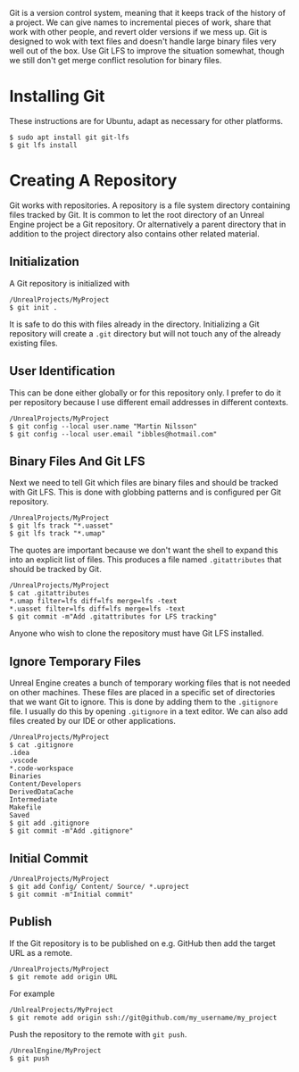 Git is a version control system, meaning that it keeps track of the history of a project.
We can give names to incremental pieces of work, share that work with other people, and revert older versions if we mess up.
Git is designed to wok with text files and doesn't handle large binary files very well out of the box.
Use Git LFS to improve the situation somewhat, though we still don't get merge conflict resolution for binary files.


# Installing Git

These instructions are for Ubuntu, adapt as necessary for other platforms.
```shell
$ sudo apt install git git-lfs
$ git lfs install
```


# Creating A Repository

Git works with repositories.
A repository is a file system directory containing files tracked by Git.
It is common to let the root directory of an Unreal Engine project be a Git repository.
Or alternatively a parent directory that in addition to the project directory also contains other related material.


## Initialization

A Git repository is initialized with
```
/UnrealProjects/MyProject
$ git init .
```

It is safe to do this with files already in the directory.
Initializing a Git repository will create a `.git` directory but will not touch any of the already existing files.


## User Identification

This can be done either globally or for this repository only.
I prefer to do it per repository because I use different email addresses in different contexts.
```shell
/UnrealProjects/MyProject
$ git config --local user.name "Martin Nilsson"
$ git config --local user.email "ibbles@hotmail.com"
```


## Binary Files And Git LFS

Next we need to tell Git which files are binary files and should be tracked with Git LFS.
This is done with globbing patterns and is configured per Git repository.
```shell
/UnrealProjects/MyProject
$ git lfs track "*.uasset"
$ git lfs track "*.umap"
```

The quotes are important because we don't want the shell to expand this into an explicit list of files.
This produces a file named `.gitattributes` that should be tracked by Git.
```shell
/UnrealProjects/MyProject
$ cat .gitattributes
*.umap filter=lfs diff=lfs merge=lfs -text
*.uasset filter=lfs diff=lfs merge=lfs -text
$ git commit -m"Add .gitattributes for LFS tracking"
```

Anyone who wish to clone the repository must have Git LFS installed.


## Ignore Temporary Files

Unreal Engine creates a bunch of temporary working files that is not needed on other machines.
These files are placed in a specific set of directories that we want Git to ignore.
This is done by adding them to the `.gitignore` file.
I usually do this by opening `.gitignore` in a text editor.
We can also add files created by our IDE or other applications.
```shell
/UnrealProjects/MyProject
$ cat .gitignore
.idea
.vscode
*.code-workspace
Binaries
Content/Developers
DerivedDataCache
Intermediate
Makefile
Saved
$ git add .gitignore
$ git commit -m"Add .gitignore"
```


## Initial Commit

```shell
/UnrealProjects/MyProject
$ git add Config/ Content/ Source/ *.uproject
$ git commit -m"Initial commit"
```


## Publish

If the Git repository is to be published on e.g. GitHub then add the target URL as a remote.
```shell
/UnrealProjects/MyProject
$ git remote add origin URL
```
For example
```shell
/UnlrealProjects/MyProject
$ git remote add origin ssh://git@github.com/my_username/my_project
```

Push the repository to the remote with `git push`.
```shell
/UnrealEngine/MyProject
$ git push
```
